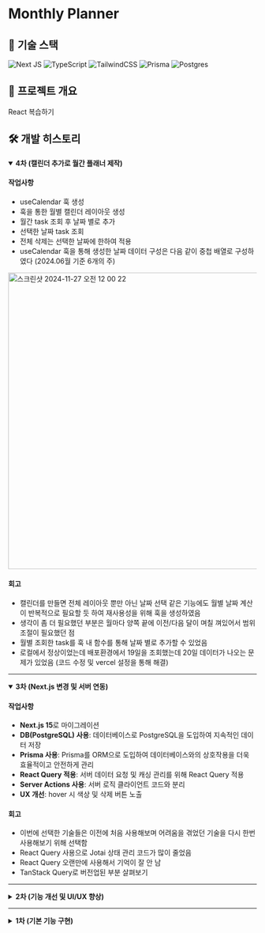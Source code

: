 # Monthly Planner

## 🚀 기술 스택

![Next JS](https://img.shields.io/badge/Next-black?style=flat-square&logo=next.js&logoColor=white)
![TypeScript](https://img.shields.io/badge/typescript-%23007ACC.svg?style=flat-square&logo=typescript&logoColor=white)
![TailwindCSS](https://img.shields.io/badge/tailwindcss-%2338B2AC.svg?style=flat-square&logo=tailwind-css&logoColor=white)
![Prisma](https://img.shields.io/badge/Prisma-3982CE?style=flat-square&logo=Prisma&logoColor=white)
![Postgres](https://img.shields.io/badge/postgres-%23316192.svg?style=flat-square&logo=postgresql&logoColor=white)

## 📌 프로젝트 개요

React 복습하기

## 🛠️ 개발 히스토리

<details open>
<summary><b>4차 (캘린더 추가로 월간 플래너 제작)</b></summary>

#### 작업사항

- useCalendar 훅 생성
- 훅을 통한 월별 캘린더 레이아웃 생성
- 월간 task 조회 후 날짜 별로 추가
- 선택한 날짜 task 조회
- 전체 삭제는 선택한 날짜에 한하여 적용
- useCalendar 훅을 통해 생성한 날짜 데이터 구성은 다음 같이 중첩 배열로 구성하였다 (2024.06월 기준 6개의 주)
<img width="600" alt="스크린샷 2024-11-27 오전 12 00 22" src="https://github.com/user-attachments/assets/20207445-039e-48e2-8989-ec6592fb2a1f">


#### 회고

- 캘린더를 만들면 전체 레이아웃 뿐만 아닌 날짜 선택 같은 기능에도 월별 날짜 계산이 반복적으로 필요할 듯 하여 재사용성을 위해 훅을 생성하였음
- 생각이 좀 더 필요했던 부분은 월마다 양쪽 끝에 이전/다음 달이 며칠 껴있어서 범위 조절이 필요했던 점
- 월별 조회한 task를 훅 내 함수를 통해 날짜 별로 추가할 수 있었음
- 로컬에서 정상이었는데 배포환경에서 19일을 조회했는데 20일 데이터가 나오는 문제가 있었음 (코드 수정 및 vercel 설정을 통해 해결)
</details>

---

<details open>
<summary><b>3차 (Next.js 변경 및 서버 연동)</b></summary>

#### 작업사항

- **Next.js 15**로 마이그레이션
- **DB(PostgreSQL) 사용**: 데이터베이스로 PostgreSQL을 도입하여 지속적인 데이터 저장
- **Prisma 사용**: Prisma를 ORM으로 도입하여 데이터베이스와의 상호작용을 더욱 효율적이고 안전하게 관리
- **React Query 적용**: 서버 데이터 요청 및 캐싱 관리를 위해 React Query 적용
- **Server Actions 사용**: 서버 로직 클라이언트 코드와 분리
- **UX 개선**: hover 시 색상 및 삭제 버튼 노출

#### 회고

- 이번에 선택한 기술들은 이전에 처음 사용해보며 어려움을 겪었던 기술을 다시 한번 사용해보기 위해 선택함
- React Query 사용으로 Jotai 상태 관리 코드가 많이 줄었음
- React Query 오랜만에 사용해서 기억이 잘 안 남
- TanStack Query로 버전업된 부분 살펴보기
</details>

---

<details>
<summary><b>2차 (기능 개선 및 UI/UX 향상)</b></summary>

#### 작업사항

- **TypeScript** 적용
- **상태 관리 라이브러리 사용**: Jotai 도입. 불필요한 렌더링을 최소화
- **UX 개선**: 편집 기능 변경 (버튼 방식 -> 항목 선택 시 편집모드)

#### 회고

- 상태관리 라이브러리 사용 전 TypeScript로 type 적용해보기
- 이전에 사용해봤던 Recoil과 동작 방식이 비슷한 Jotai로 선택
- 상태관리 라이브러리 도입으로 코드가 간결해졌음
</details>

---

<details>
<summary><b>1차 (기본 기능 구현)</b></summary>

#### 작업사항

- **React**: UI 구성과 상태 관리
- **CRUD**: 기본적인 CRUD 기능 구현
- **완료/미완료 필터**: 할 일 항목에 대해 완료/미완료 상태를 필터링하여 표시
- **정렬**: 완료된 항목은 리스트 하단으로, 완료되지 않은 항목은 상단에 위치

#### 회고

props drilling.. 상태 관리 라이브러리 사용해야지

</details>
